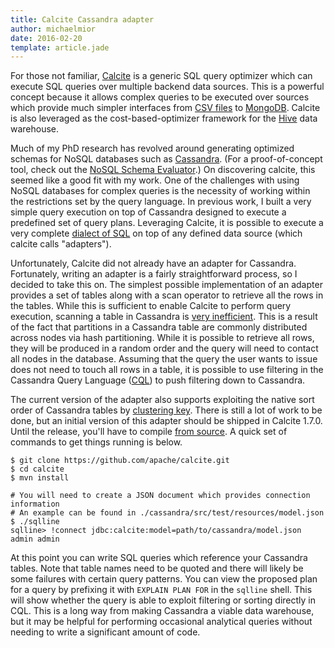```yaml
---
title: Calcite Cassandra adapter
author: michaelmior
date: 2016-02-20
template: article.jade
---
```

For those not familiar, [Calcite](https://calcite.apache.org/) is a generic SQL query optimizer which can execute SQL queries over multiple backend data sources.
This is a powerful concept because it allows complex queries to be executed over sources which provide much simpler interfaces from [CSV files](https://calcite.apache.org/apidocs/org/apache/calcite/adapter/csv/package-summary.html) to [MongoDB](https://calcite.apache.org/apidocs/org/apache/calcite/adapter/mongodb/package-summary.html).
Calcite is also leveraged as the cost-based-optimizer framework for the [Hive](https://cwiki.apache.org/confluence/display/Hive/Cost-based+optimization+in+Hive) data warehouse.

Much of my PhD research has revolved around generating optimized schemas for NoSQL databases such as [Cassandra](https://cassandra.apache.org/).
(For a proof-of-concept tool, check out the [NoSQL Schema Evaluator](https://github.com/michaelmior/NoSE).)
On discovering calcite, this seemed like a good fit with my work.
One of the challenges with using NoSQL databases for complex queries is the necessity of working within the restrictions set by the query language.
In previous work, I built a very simple query execution on top of Cassandra designed to execute a predefined set of query plans.
Leveraging Calcite, it is possible to execute a very complete [dialect of SQL](https://calcite.apache.org/docs/reference.html) on top of any defined data source (which calcite calls "adapters").

Unfortunately, Calcite did not already have an adapter for Cassandra.
Fortunately, writing an adapter is a fairly straightforward process, so I decided to take this on.
The simplest possible implementation of an adapter provides a set of tables along with a scan operator to retrieve all the rows in the tables.
While this is sufficient to enable Calcite to perform query execution, scanning a table in Cassandra is [very inefficient](http://www.myhowto.org/bigdata/2013/11/04/scanning-the-entire-cassandra-column-family-with-cql/).
This is a result of the fact that partitions in a Cassandra table are commonly distributed across nodes via hash partitioning.
While it is possible to retrieve all rows, they will be produced in a random order and the query will need to contact all nodes in the database.
Assuming that the query the user wants to issue does not need to touch all rows in a table, it is possible to use filtering in the Cassandra Query Language ([CQL](https://cassandra.apache.org/doc/cql/CQL.html)) to push filtering down to Cassandra.

The current version of the adapter also supports exploiting the native sort order of Cassandra tables by [clustering key](https://docs.datastax.com/en/cql/3.0/cql/ddl/ddl_compound_keys_c.html).
There is still a lot of work to be done, but an initial version of this adapter should be shipped in Calcite 1.7.0.
Until the release, you'll have to compile [from source](https://github.com/apache/calcite/).
A quick set of commands to get things running is below.

~~~
$ git clone https://github.com/apache/calcite.git
$ cd calcite
$ mvn install

# You will need to create a JSON document which provides connection information
# An example can be found in ./cassandra/src/test/resources/model.json
$ ./sqlline
sqlline> !connect jdbc:calcite:model=path/to/cassandra/model.json admin admin
~~~

At this point you can write SQL queries which reference your Cassandra tables.
Note that table names need to be quoted and there will likely be some failures with certain query patterns.
You can view the proposed plan for a query by prefixing it with `EXPLAIN PLAN FOR` in the `sqlline` shell.
This will show whether the query is able to exploit filtering or sorting directly in CQL.
This is a long way from making Cassandra a viable data warehouse, but it may be helpful for performing occasional analytical queries without needing to write a significant amount of code.
